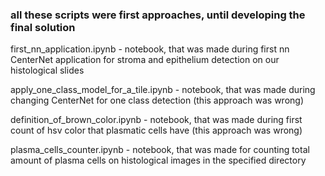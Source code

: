 ### all these scripts were first approaches, until developing the final solution

first_nn_application.ipynb - notebook, that was made during first nn CenterNet application for stroma and epithelium detection on our histological slides

apply_one_class_model_for_a_tile.ipynb - notebook, that was made during changing CenterNet for one class detection (this approach was wrong)

definition_of_brown_color.ipynb - notebook, that was made during first count of hsv color that plasmatic cells have (this approach was wrong)

plasma_cells_counter.ipynb - notebook, that was made for counting total amount of plasma cells on histological images in the specified directory

